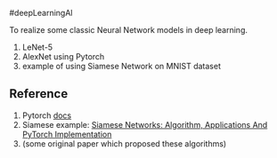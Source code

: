 #deepLearningAl

To realize some classic Neural Network models in deep learning.

1. LeNet-5 
2. AlexNet using Pytorch 
3. example of using Siamese Network on MNIST dataset





## Reference 

1. Pytorch [docs](https://pytorch.org/docs/stable/index.html)
2. Siamese example: [Siamese Networks: Algorithm, Applications And PyTorch Implementation](https://becominghuman.ai/siamese-networks-algorithm-applications-and-pytorch-implementation-4ffa3304c18)
3. (some original paper which proposed these algorithms)

